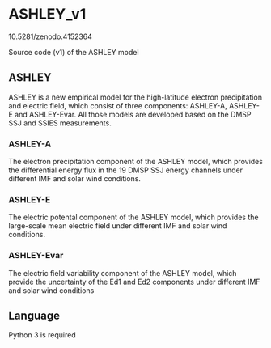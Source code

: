# ASHLEY_v1

10.5281/zenodo.4152364

Source code (v1) of the ASHLEY model

## ASHLEY
ASHLEY is a new empirical model for the high-latitude electron precipitation and electric field, which consist of three components: ASHLEY-A, ASHLEY-E and ASHLEY-Evar. All those models are developed based on the DMSP SSJ and SSIES measurements.

### ASHLEY-A
The electron precipitation component of the ASHLEY model, which provides the differential energy flux in the 19 DMSP SSJ energy channels under different IMF and solar wind conditions.

### ASHLEY-E
The electric potental component of the ASHLEY model, which provides the large-scale mean electric field under different IMF and solar wind conditions.

### ASHLEY-Evar
The electric field variability component of the ASHLEY model, which provide the uncertainty of the Ed1 and Ed2 components under different IMF and solar wind conditions

## Language 
Python 3 is required
